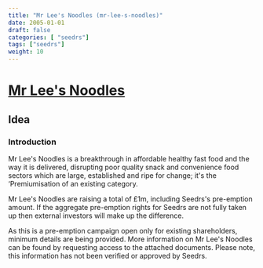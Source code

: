 ```yaml
---
title: "Mr Lee's Noodles (mr-lee-s-noodles)"
date: 2005-01-01
draft: false
categories: [ "seedrs"]
tags: ["seedrs"]
weight: 10
---
```


# [Mr Lee's Noodles](https://www.seedrs.com/mr-lee-s-noodles)

## Idea

### Introduction

Mr Lee's Noodles is a breakthrough in affordable healthy fast food and the way it is delivered, disrupting poor quality snack and convenience food sectors which are large, established and ripe for change; it's the ‘Premiumisation of an existing category.

Mr Lee's Noodles are raising a total of £1m, including Seedrs's pre-emption amount. If the aggregate pre-emption rights for Seedrs are not fully taken up then external investors will make up the difference.

As this is a pre-emption campaign open only for existing shareholders, minimum details are being provided. More information on Mr Lee's Noodles can be found by requesting access to the attached documents. Please note, this information has not been verified or approved by Seedrs.

